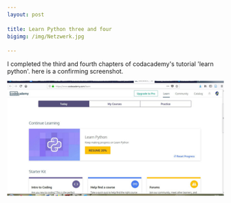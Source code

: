 ```yaml
---
layout: post

title: Learn Python three and four
bigimg: /img/Netzwerk.jpg

--- 
```

I completed the third and fourth chapters of codacademy's tutorial 'learn python'. here is a confirming screenshot.

![phythonOneTwo](/img/Degenhardt_learnPython3-4.jpg)
